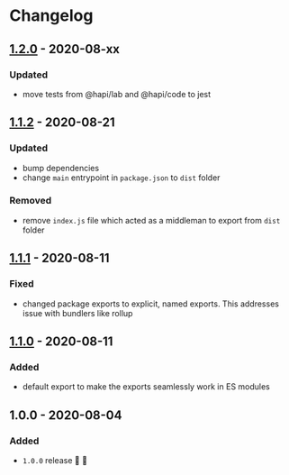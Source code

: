 # Changelog


## [1.2.0](https://github.com/supercharge/set/compare/v1.1.2...v1.2.0) - 2020-08-xx

### Updated
- move tests from @hapi/lab and @hapi/code to jest


## [1.1.2](https://github.com/supercharge/set/compare/v1.1.1...v1.1.2) - 2020-08-21

### Updated
- bump dependencies
- change `main` entrypoint in `package.json` to `dist` folder

### Removed
- remove `index.js` file which acted as a middleman to export from `dist` folder


## [1.1.1](https://github.com/supercharge/request-ip/compare/v1.1.0...v1.1.1) - 2020-08-11

### Fixed
- changed package exports to explicit, named exports. This addresses issue with bundlers like rollup


## [1.1.0](https://github.com/supercharge/request-ip/compare/v1.0.0...v1.1.0) - 2020-08-11

### Added
- default export to make the exports seamlessly work in ES modules


## 1.0.0 - 2020-08-04

### Added
- `1.0.0` release 🚀 🎉
